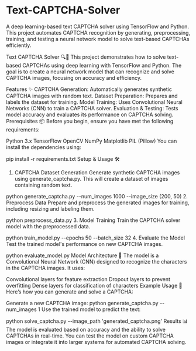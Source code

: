 # Text-CAPTCHA-Solver
A deep learning-based text CAPTCHA solver using TensorFlow and Python. This project automates CAPTCHA recognition by generating, preprocessing, training, and testing a neural network model to solve text-based CAPTCHAs efficiently.

Text CAPTCHA Solver 🔍🤖
This project demonstrates how to solve text-based CAPTCHAs using deep learning with TensorFlow and Python. The goal is to create a neural network model that can recognize and solve CAPTCHA images, focusing on accuracy and efficiency.

Features ✨
CAPTCHA Generation: Automatically generates synthetic CAPTCHA images with random text.
Dataset Preparation: Prepares and labels the dataset for training.
Model Training: Uses Convolutional Neural Networks (CNN) to train a CAPTCHA solver.
Evaluation & Testing: Tests model accuracy and evaluates its performance on CAPTCHA solving.
Prerequisites 📦
Before you begin, ensure you have met the following requirements:

Python 3.x
TensorFlow
OpenCV
NumPy
Matplotlib
PIL (Pillow)
You can install the dependencies using:


pip install -r requirements.txt
Setup & Usage 🛠️
1. CAPTCHA Dataset Generation
Generate synthetic CAPTCHA images using generate_captcha.py. This will create a dataset of images containing random text.

python generate_captcha.py --num_images 1000 --image_size (200, 50)
2. Preprocess Data
Prepare and preprocess the generated images for training, including resizing and labeling them.


python preprocess_data.py
3. Model Training
Train the CAPTCHA solver model with the preprocessed data.

python train_model.py --epochs 50 --batch_size 32
4. Evaluate the Model
Test the trained model's performance on new CAPTCHA images.

python evaluate_model.py
Model Architecture 🧠
The model is a Convolutional Neural Network (CNN) designed to recognize the characters in the CAPTCHA images. It uses:

Convolutional layers for feature extraction
Dropout layers to prevent overfitting
Dense layers for classification of characters
Example Usage 🚀
Here’s how you can generate and solve a CAPTCHA:

Generate a new CAPTCHA image:
python generate_captcha.py --num_images 1
Use the trained model to predict the text:

python solve_captcha.py --image_path 'generated_captcha.png'
Results 📊
The model is evaluated based on accuracy and the ability to solve CAPTCHAs in real-time.
You can test the model on custom CAPTCHA images or integrate it into larger systems for automated CAPTCHA solving.
